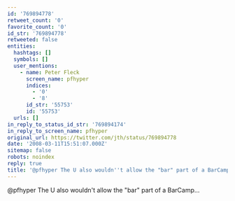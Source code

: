 ```yaml
---
id: '769894778'
retweet_count: '0'
favorite_count: '0'
id_str: '769894778'
retweeted: false
entities:
  hashtags: []
  symbols: []
  user_mentions:
    - name: Peter Fleck
      screen_name: pfhyper
      indices:
        - '0'
        - '8'
      id_str: '55753'
      id: '55753'
  urls: []
in_reply_to_status_id_str: '769894174'
in_reply_to_screen_name: pfhyper
original_url: https://twitter.com/jth/status/769894778
date: '2008-03-11T15:51:07.000Z'
sitemap: false
robots: noindex
reply: true
title: '@pfhyper The U also wouldn''t allow the "bar" part of a BarCamp...'
---
```


@pfhyper The U also wouldn't allow the "bar" part of a BarCamp...